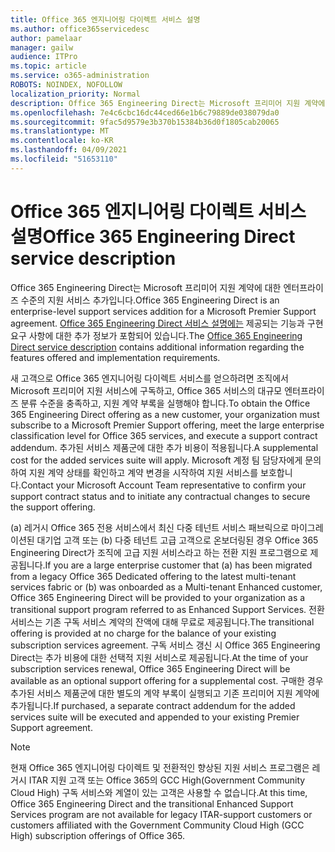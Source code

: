 ```yaml
---
title: Office 365 엔지니어링 다이렉트 서비스 설명
ms.author: office365servicedesc
author: pamelaar
manager: gailw
audience: ITPro
ms.topic: article
ms.service: o365-administration
ROBOTS: NOINDEX, NOFOLLOW
localization_priority: Normal
description: Office 365 Engineering Direct는 Microsoft 프리미어 지원 계약에 대한 엔터프라이즈 수준의 지원 서비스 추가입니다. Office 365 Engineering Direct 서비스 설명에는 제공되는 기능과 구현 요구 사항에 대한 추가 정보가 포함되어 있습니다.
ms.openlocfilehash: 7e4c6cbc16dc44ced66e1b6c79889de038079da0
ms.sourcegitcommit: 9fac5d9579e3b370b15384b36d0f1805cab20065
ms.translationtype: MT
ms.contentlocale: ko-KR
ms.lasthandoff: 04/09/2021
ms.locfileid: "51653110"
---
```

# <a name="office-365-engineering-direct-service-description"></a><span data-ttu-id="8ff82-104">Office 365 엔지니어링 다이렉트 서비스 설명</span><span class="sxs-lookup"><span data-stu-id="8ff82-104">Office 365 Engineering Direct service description</span></span>

<span data-ttu-id="8ff82-105">Office 365 Engineering Direct는 Microsoft 프리미어 지원 계약에 대한 엔터프라이즈 수준의 지원 서비스 추가입니다.</span><span class="sxs-lookup"><span data-stu-id="8ff82-105">Office 365 Engineering Direct is an enterprise-level support services addition for a Microsoft Premier Support agreement.</span></span> <span data-ttu-id="8ff82-106">[Office 365 Engineering Direct 서비스 설명에는](https://github.com/MicrosoftDocs/OfficeDocs-O365ServiceDescriptions/blob/master/Office%20365%20Engineering%20Direct%20-%20Svc%20Desc%20(25mar2019).pdf) 제공되는 기능과 구현 요구 사항에 대한 추가 정보가 포함되어 있습니다.</span><span class="sxs-lookup"><span data-stu-id="8ff82-106">The [Office 365 Engineering Direct service description](https://github.com/MicrosoftDocs/OfficeDocs-O365ServiceDescriptions/blob/master/Office%20365%20Engineering%20Direct%20-%20Svc%20Desc%20(25mar2019).pdf) contains additional information regarding the features offered and implementation requirements.</span></span>

<span data-ttu-id="8ff82-107">새 고객으로 Office 365 엔지니어링 다이렉트 서비스를 얻으하려면 조직에서 Microsoft 프리미어 지원 서비스에 구독하고, Office 365 서비스의 대규모 엔터프라이즈 분류 수준을 충족하고, 지원 계약 부록을 실행해야 합니다.</span><span class="sxs-lookup"><span data-stu-id="8ff82-107">To obtain the Office 365 Engineering Direct offering as a new customer, your organization must subscribe to a Microsoft Premier Support offering, meet the large enterprise classification level for Office 365 services, and execute a support contract addendum.</span></span> <span data-ttu-id="8ff82-108">추가된 서비스 제품군에 대한 추가 비용이 적용됩니다.</span><span class="sxs-lookup"><span data-stu-id="8ff82-108">A supplemental cost for the added services suite will apply.</span></span> <span data-ttu-id="8ff82-109">Microsoft 계정 팀 담당자에게 문의하여 지원 계약 상태를 확인하고 계약 변경을 시작하여 지원 서비스를 보호합니다.</span><span class="sxs-lookup"><span data-stu-id="8ff82-109">Contact your Microsoft Account Team representative to confirm your support contract status and to initiate any contractual changes to secure the support offering.</span></span> 

<span data-ttu-id="8ff82-110">(a) 레거시 Office 365 전용 서비스에서 최신 다중 테넌트 서비스 패브릭으로 마이그레이션된 대기업 고객 또는 (b) 다중 테넌트 고급 고객으로 온보더링된 경우 Office 365 Engineering Direct가 조직에 고급 지원 서비스라고 하는 전환 지원 프로그램으로 제공됩니다.</span><span class="sxs-lookup"><span data-stu-id="8ff82-110">If you are a large enterprise customer that (a) has been migrated from a legacy Office 365 Dedicated offering to the latest multi-tenant services fabric or (b) was onboarded as a Multi-tenant Enhanced customer, Office 365 Engineering Direct will be provided to your organization as a transitional support program referred to as Enhanced Support Services.</span></span> <span data-ttu-id="8ff82-111">전환 서비스는 기존 구독 서비스 계약의 잔액에 대해 무료로 제공됩니다.</span><span class="sxs-lookup"><span data-stu-id="8ff82-111">The transitional offering is provided at no charge for the balance of your existing subscription services agreement.</span></span> <span data-ttu-id="8ff82-112">구독 서비스 갱신 시 Office 365 Engineering Direct는 추가 비용에 대한 선택적 지원 서비스로 제공됩니다.</span><span class="sxs-lookup"><span data-stu-id="8ff82-112">At the time of your subscription services renewal, Office 365 Engineering Direct will be available as an optional support offering for a supplemental cost.</span></span> <span data-ttu-id="8ff82-113">구매한 경우 추가된 서비스 제품군에 대한 별도의 계약 부록이 실행되고 기존 프리미어 지원 계약에 추가됩니다.</span><span class="sxs-lookup"><span data-stu-id="8ff82-113">If purchased, a separate contract addendum for the added services suite will be executed and appended to your existing Premier Support agreement.</span></span>

> [!NOTE]
> <span data-ttu-id="8ff82-114">현재 Office 365 엔지니어링 다이렉트 및 전환적인 향상된 지원 서비스 프로그램은 레거시 ITAR 지원 고객 또는 Office 365의 GCC High(Government Community Cloud High) 구독 서비스와 계열이 있는 고객은 사용할 수 없습니다.</span><span class="sxs-lookup"><span data-stu-id="8ff82-114">At this time, Office 365 Engineering Direct and the transitional Enhanced Support Services program are not available for legacy ITAR-support customers or customers affiliated with the Government Community Cloud High (GCC High) subscription offerings of Office 365.</span></span>
